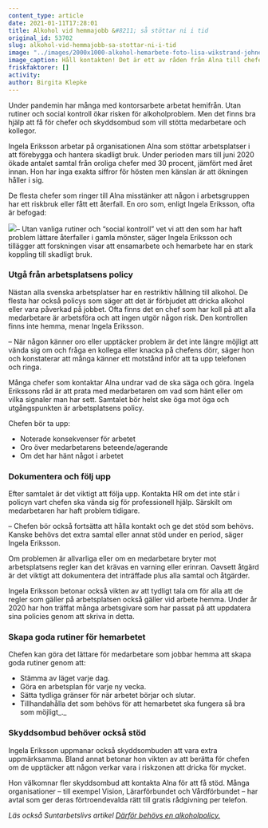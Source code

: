 ```yaml
---
content_type: article
date: 2021-01-11T17:28:01
title: Alkohol vid hemmajobb &#8211; så stöttar ni i tid
original_id: 53702
slug: alkohol-vid-hemmajobb-sa-stottar-ni-i-tid
image: "../images/2000x1000-alkohol-hemarbete-foto-lisa-wikstrand-johner.jpg"
image_caption: Håll kontakten! Det är ett av råden från Alna till chefer, för att stötta personer med missbruksrisk när de jobbar hemifrån. En engagerad chef kan göra stor skillnad.
friskfaktorer: []
activity:
author: Birgita Klepke
---
```


Under pandemin har många med kontorsarbete arbetat hemifrån. Utan rutiner och social kontroll ökar risken för alkoholproblem. Men det finns bra hjälp att få för chefer och skyddsombud som vill stötta medarbetare och kollegor.

Ingela Eriksson arbetar på organisationen Alna som stöttar arbetsplatser i att förebygga och hantera skadligt bruk. Under perioden mars till juni 2020 ökade antalet samtal från oroliga chefer med 30 procent, jämfört med året innan. Hon har inga exakta siffror för hösten men känslan är att ökningen håller i sig.

De flesta chefer som ringer till Alna misstänker att någon i arbetsgruppen har ett riskbruk eller fått ett återfall. En oro som, enligt Ingela Eriksson, ofta är befogad:

[![](https://www.suntarbetsliv.se/wp-content/uploads/2021/01/ingela-eriksson-alna.jpg)](https://www.suntarbetsliv.se/wp-content/uploads/2021/01/ingela-eriksson-alna.jpg)– Utan vanliga rutiner och “social kontroll” vet vi att den som har haft problem lättare återfaller i gamla mönster, säger Ingela Eriksson och tillägger att forskningen visar att ensamarbete och hemarbete har en stark koppling till skadligt bruk.

### Utgå från arbetsplatsens policy

Nästan alla svenska arbetsplatser har en restriktiv hållning till alkohol. De flesta har också policys som säger att det är förbjudet att dricka alkohol eller vara påverkad på jobbet. Ofta finns det en chef som har koll på att alla medarbetare är arbetsföra och att ingen utgör någon risk. Den kontrollen finns inte hemma, menar Ingela Eriksson.

– När någon känner oro eller upptäcker problem är det inte längre möjligt att vända sig om och fråga en kollega eller knacka på chefens dörr, säger hon och konstaterar att många känner ett motstånd inför att ta upp telefonen och ringa.

Många chefer som kontaktar Alna undrar vad de ska säga och göra. Ingela Erikssons råd är att prata med medarbetaren om vad som hänt eller om vilka signaler man har sett. Samtalet bör helst ske öga mot öga och utgångspunkten är arbetsplatsens policy.

Chefen bör ta upp:

*   Noterade konsekvenser för arbetet
*   Oro över medarbetarens beteende/agerande
*   Om det har hänt något i arbetet

### Dokumentera och följ upp

Efter samtalet är det viktigt att följa upp. Kontakta HR om det inte står i policyn vart chefen ska vända sig för professionell hjälp. Särskilt om medarbetaren har haft problem tidigare.

– Chefen bör också fortsätta att hålla kontakt och ge det stöd som behövs. Kanske behövs det extra samtal eller annat stöd under en period, säger Ingela Eriksson.

Om problemen är allvarliga eller om en medarbetare bryter mot arbetsplatsens regler kan det krävas en varning eller erinran. Oavsett åtgärd är det viktigt att dokumentera det inträffade plus alla samtal och åtgärder.

Ingela Eriksson betonar också vikten av att tydligt tala om för alla att de regler som gäller på arbetsplatsen också gäller vid arbete hemma. Under år 2020 har hon träffat många arbetsgivare som har passat på att uppdatera sina policies genom att skriva in detta.

### Skapa goda rutiner för hemarbetet

Chefen kan göra det lättare för medarbetare som jobbar hemma att skapa goda rutiner genom att:

*   Stämma av läget varje dag.
*   Göra en arbetsplan för varje ny vecka.
*   Sätta tydliga gränser för när arbetet börjar och slutar.
*   Tillhandahålla det som behövs för att hemarbetet ska fungera så bra som möjligt_._

### Skyddsombud behöver också stöd

Ingela Eriksson uppmanar också skyddsombuden att vara extra uppmärksamma. Bland annat betonar hon vikten av att berätta för chefen om de upptäcker att någon verkar vara i riskzonen att dricka för mycket.

Hon välkomnar fler skyddsombud att kontakta Alna för att få stöd. Många organisationer – till exempel Vision, Lärarförbundet och Vårdförbundet – har avtal som ger deras förtroendevalda rätt till gratis rådgivning per telefon.

_Läs också Suntarbetslivs artikel [Därför behövs en alkoholpolicy.](https://www.suntarbetsliv.se/rapporterat/darfor-behovs-en-alkoholpolicy/)_

